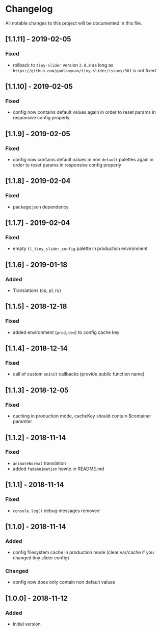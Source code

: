 # Changelog
All notable changes to this project will be documented in this file.

## [1.1.11] - 2019-02-05

### Fixed
- rollback to `tiny-slider` version `2.8.8` as long as `https://github.com/ganlanyuan/tiny-slider/issues/361` is not fixed

## [1.1.10] - 2019-02-05

### Fixed
- config now contains default values again in order to reset params in responsive config properly

## [1.1.9] - 2019-02-05

### Fixed
- config now contains default values in non `default` palettes again in order to reset params in responsive config properly

## [1.1.8] - 2019-02-04

### Fixed
- package.json dependency

## [1.1.7] - 2019-02-04

### Fixed
- empty `tl_tiny_slider_config` palette in production environment

## [1.1.6] - 2019-01-18

### Added
- Translations (cs, pl, ru)

## [1.1.5] - 2018-12-18

### Fixed
- added environment (`prod`, `dev`) to config cache key

## [1.1.4] - 2018-12-14

### Fixed
- call of custom `onInit` callbacks (provide public function name)

## [1.1.3] - 2018-12-05

### Fixed
- caching in production mode, cacheKey should contain $container paramter

## [1.1.2] - 2018-11-14

### Fixed
- `animateNormal` translation
- added `fadeAnimation` howto in README.md

## [1.1.1] - 2018-11-14

### Fixed
- `console.log()` debug messages removed

## [1.1.0] - 2018-11-14

### Added
- config filesystem cache in production mode (clear var/cache if you changed tiny slider config)

### Changed
- config now does only contain non default values

## [1.0.0] - 2018-11-12

### Added
- initial version
